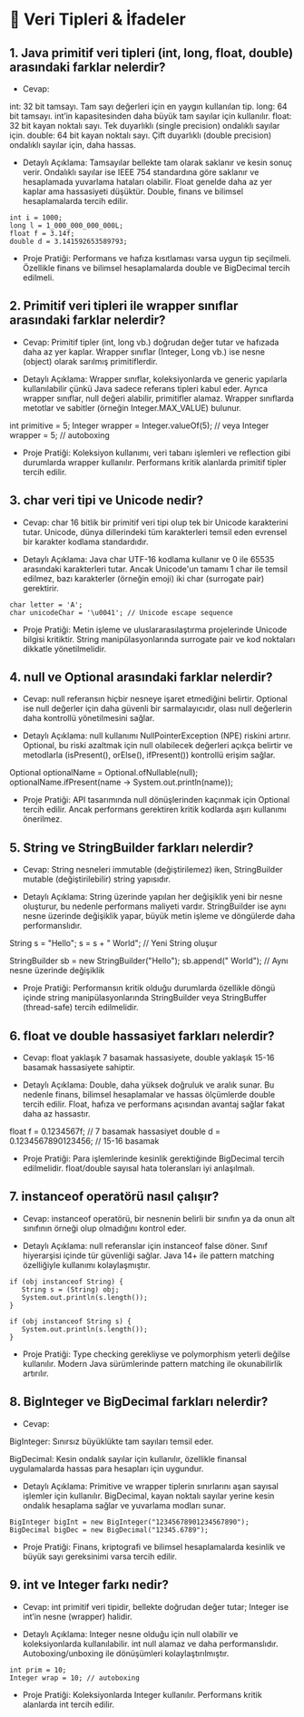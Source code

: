 # 🔐 Veri Tipleri & İfadeler
## 1. Java primitif veri tipleri (int, long, float, double) arasındaki farklar nelerdir?
- Cevap:

int: 32 bit tamsayı. Tam sayı değerleri için en yaygın kullanılan tip.
long: 64 bit tamsayı. int’in kapasitesinden daha büyük tam sayılar için kullanılır.
float: 32 bit kayan noktalı sayı. Tek duyarlıklı (single precision) ondalıklı sayılar için.
double: 64 bit kayan noktalı sayı. Çift duyarlıklı (double precision) ondalıklı sayılar için, daha hassas.

- Detaylı Açıklama:
Tamsayılar bellekte tam olarak saklanır ve kesin sonuç verir. Ondalıklı sayılar ise IEEE 754 standardına göre saklanır ve hesaplamada yuvarlama hataları olabilir.
Float genelde daha az yer kaplar ama hassasiyeti düşüktür. Double, finans ve bilimsel hesaplamalarda tercih edilir.
```
int i = 1000;
long l = 1_000_000_000_000L;
float f = 3.14f;
double d = 3.141592653589793;
```
- Proje Pratiği:
Performans ve hafıza kısıtlaması varsa uygun tip seçilmeli. Özellikle finans ve bilimsel hesaplamalarda double ve BigDecimal tercih edilmeli.

## 2. Primitif veri tipleri ile wrapper sınıflar arasındaki farklar nelerdir?
- Cevap:
Primitif tipler (int, long vb.) doğrudan değer tutar ve hafızada daha az yer kaplar. Wrapper sınıflar (Integer, Long vb.) ise nesne (object) olarak sarılmış primitiflerdir.

- Detaylı Açıklama:
Wrapper sınıflar, koleksiyonlarda ve generic yapılarla kullanılabilir çünkü Java sadece referans tipleri kabul eder. Ayrıca wrapper sınıflar, null değeri alabilir, primitifler alamaz. Wrapper sınıflarda metotlar ve sabitler (örneğin Integer.MAX_VALUE) bulunur.

int primitive = 5;
Integer wrapper = Integer.valueOf(5); // veya Integer wrapper = 5; // autoboxing
- Proje Pratiği:
Koleksiyon kullanımı, veri tabanı işlemleri ve reflection gibi durumlarda wrapper kullanılır. Performans kritik alanlarda primitif tipler tercih edilir.

## 3. char veri tipi ve Unicode nedir?
- Cevap:
char 16 bitlik bir primitif veri tipi olup tek bir Unicode karakterini tutar. Unicode, dünya dillerindeki tüm karakterleri temsil eden evrensel bir karakter kodlama standardıdır.

- Detaylı Açıklama:
Java char UTF-16 kodlama kullanır ve 0 ile 65535 arasındaki karakterleri tutar. Ancak Unicode'un tamamı 1 char ile temsil edilmez, bazı karakterler (örneğin emoji) iki char (surrogate pair) gerektirir.
```
char letter = 'A';
char unicodeChar = '\u0041'; // Unicode escape sequence
```
- Proje Pratiği:
Metin işleme ve uluslararasılaştırma projelerinde Unicode bilgisi kritiktir. String manipülasyonlarında surrogate pair ve kod noktaları dikkatle yönetilmelidir.

## 4. null ve Optional arasındaki farklar nelerdir?
- Cevap:
null referansın hiçbir nesneye işaret etmediğini belirtir. Optional ise null değerler için daha güvenli bir sarmalayıcıdır, olası null değerlerin daha kontrollü yönetilmesini sağlar.

- Detaylı Açıklama:
null kullanımı NullPointerException (NPE) riskini artırır. Optional, bu riski azaltmak için null olabilecek değerleri açıkça belirtir ve metodlarla (isPresent(), orElse(), ifPresent()) kontrollü erişim sağlar.

Optional<String> optionalName = Optional.ofNullable(null);
optionalName.ifPresent(name -> System.out.println(name));
- Proje Pratiği:
API tasarımında null dönüşlerinden kaçınmak için Optional tercih edilir. Ancak performans gerektiren kritik kodlarda aşırı kullanımı önerilmez.

## 5. String ve StringBuilder farkları nelerdir?
- Cevap:
String nesneleri immutable (değiştirilemez) iken, StringBuilder mutable (değiştirilebilir) string yapısıdır.

- Detaylı Açıklama:
String üzerinde yapılan her değişiklik yeni bir nesne oluşturur, bu nedenle performans maliyeti vardır. StringBuilder ise aynı nesne üzerinde değişiklik yapar, büyük metin işleme ve döngülerde daha performanslıdır.
  
String s = "Hello";
s = s + " World"; // Yeni String oluşur

StringBuilder sb = new StringBuilder("Hello");
sb.append(" World"); // Aynı nesne üzerinde değişiklik
- Proje Pratiği:
Performansın kritik olduğu durumlarda özellikle döngü içinde string manipülasyonlarında StringBuilder veya StringBuffer (thread-safe) tercih edilmelidir.

## 6. float ve double hassasiyet farkları nelerdir?
- Cevap:
float yaklaşık 7 basamak hassasiyete, double yaklaşık 15-16 basamak hassasiyete sahiptir.

- Detaylı Açıklama:
Double, daha yüksek doğruluk ve aralık sunar. Bu nedenle finans, bilimsel hesaplamalar ve hassas ölçümlerde double tercih edilir. Float, hafıza ve performans açısından avantaj sağlar fakat daha az hassastır.

  
float f = 0.1234567f;  // 7 basamak hassasiyet
double d = 0.1234567890123456; // 15-16 basamak
- Proje Pratiği:
Para işlemlerinde kesinlik gerektiğinde BigDecimal tercih edilmelidir. float/double sayısal hata toleransları iyi anlaşılmalı.

## 7. instanceof operatörü nasıl çalışır?
- Cevap:
instanceof operatörü, bir nesnenin belirli bir sınıfın ya da onun alt sınıfının örneği olup olmadığını kontrol eder.

- Detaylı Açıklama:
null referanslar için instanceof false döner. Sınıf hiyerarşisi içinde tür güvenliği sağlar. Java 14+ ile pattern matching özelliğiyle kullanımı kolaylaşmıştır.
 ``` 
 if (obj instanceof String) {
    String s = (String) obj;
    System.out.println(s.length());
}

if (obj instanceof String s) {
    System.out.println(s.length());
}
```
- Proje Pratiği:
Type checking gerekliyse ve polymorphism yeterli değilse kullanılır. Modern Java sürümlerinde pattern matching ile okunabilirlik artırılır.

## 8. BigInteger ve BigDecimal farkları nelerdir?
- Cevap:

BigInteger: Sınırsız büyüklükte tam sayıları temsil eder.

BigDecimal: Kesin ondalık sayılar için kullanılır, özellikle finansal uygulamalarda hassas para hesapları için uygundur.

- Detaylı Açıklama:
Primitive ve wrapper tiplerin sınırlarını aşan sayısal işlemler için kullanılır. BigDecimal, kayan noktalı sayılar yerine kesin ondalık hesaplama sağlar ve yuvarlama modları sunar.

```
BigInteger bigInt = new BigInteger("12345678901234567890");
BigDecimal bigDec = new BigDecimal("12345.6789");
```
- Proje Pratiği:
Finans, kriptografi ve bilimsel hesaplamalarda kesinlik ve büyük sayı gereksinimi varsa tercih edilir.

## 9. int ve Integer farkı nedir?
- Cevap:
int primitif veri tipidir, bellekte doğrudan değer tutar; Integer ise int’in nesne (wrapper) halidir.

- Detaylı Açıklama:
Integer nesne olduğu için null olabilir ve koleksiyonlarda kullanılabilir. int null alamaz ve daha performanslıdır. Autoboxing/unboxing ile dönüşümleri kolaylaştırılmıştır.

```
int prim = 10;
Integer wrap = 10; // autoboxing
```

- Proje Pratiği:
Koleksiyonlarda Integer kullanılır. Performans kritik alanlarda int tercih edilir.
